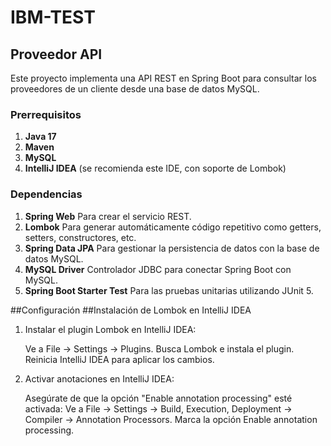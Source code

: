 # IBM-TEST
## Proveedor API

Este proyecto implementa una API REST en Spring Boot para consultar los proveedores de un cliente desde una base de datos MySQL.

### Prerrequisitos
1. **Java 17**
2. **Maven**
3. **MySQL**
4. **IntelliJ IDEA**  (se recomienda este IDE, con soporte de Lombok)


### Dependencias
1. **Spring Web** Para crear el servicio REST.
2. **Lombok** Para generar automáticamente código repetitivo como getters, setters, constructores, etc.
3. **Spring Data JPA** Para gestionar la persistencia de datos con la base de datos MySQL.
4. **MySQL Driver** Controlador JDBC para conectar Spring Boot con MySQL.
5. **Spring Boot Starter Test** Para las pruebas unitarias utilizando JUnit 5.


##Configuración
##Instalación de Lombok en IntelliJ IDEA
1. Instalar el plugin Lombok en IntelliJ IDEA:

    Ve a File -> Settings -> Plugins.
    Busca Lombok e instala el plugin.
    Reinicia IntelliJ IDEA para aplicar los cambios.
   
2. Activar anotaciones en IntelliJ IDEA:

    Asegúrate de que la opción "Enable annotation processing" esté activada:
    Ve a File -> Settings -> Build, Execution, Deployment -> Compiler -> Annotation Processors.
    Marca la opción Enable annotation processing.
